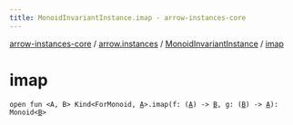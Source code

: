 ```yaml
---
title: MonoidInvariantInstance.imap - arrow-instances-core
---
```


[arrow-instances-core](../../index.html) / [arrow.instances](../index.html) / [MonoidInvariantInstance](index.html) / [imap](./imap.html)

# imap

`open fun <A, B> Kind<ForMonoid, `[`A`](imap.html#A)`>.imap(f: (`[`A`](imap.html#A)`) -> `[`B`](imap.html#B)`, g: (`[`B`](imap.html#B)`) -> `[`A`](imap.html#A)`): Monoid<`[`B`](imap.html#B)`>`